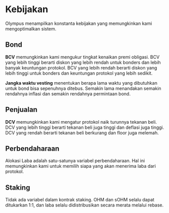 # Kebijakan

Olympus menampilkan konstanta kebijakan yang memungkinkan kami mengoptimalkan sistem.

## Bond

**BCV** memungkinkan kami mengukur tingkat kenaikan premi obligasi. BCV yang lebih tinggi berarti diskon yang lebih rendah untuk bonders dan lebih banyak keuntungan protokol. BCV yang lebih rendah berarti diskon yang lebih tinggi untuk bonders dan keuntungan protokol yang lebih sedikit.

**Jangka waktu vesting** menentukan berapa lama waktu yang dibutuhkan untuk bond bisa sepenuhnya ditebus. Semakin lama menandakan semakin rendahnya inflasi dan semakin rendahnya permintaan bond.  


## Penjualan

**DCV** memungkinkan kami mengatur protokol naik turunnya tekanan beli. DCV yang lebih tinggi berarti tekanan beli juga tinggi dan deflasi juga tinggi. DCV yang rendah berarti tekanan beli berkurang dan floor juga melemah.  


## Perbendaharaan

Alokasi Laba adalah satu-satunya variabel perbendaharaan. Hal ini memungkinkan kami untuk memilih siapa yang akan menerima laba dari protokol.  


## Staking

Tidak ada variabel dalam kontrak staking. OHM dan sOHM selalu dapat ditukarkan 1:1, dan laba selalu didistribusikan secara merata melalui rebase.

